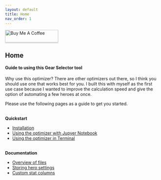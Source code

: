 ```yaml
---
layout: default
title: Home
nav_order: 1
---
```


<a href="https://www.buymeacoffee.com/ja.bru" target="_blank"><img src="https://www.buymeacoffee.com/assets/img/custom_images/purple_img.png" alt="Buy Me A Coffee" style="height: 41px !important;width: 174px !important;box-shadow: 0px 3px 2px 0px rgba(190, 190, 190, 0.5) !important;-webkit-box-shadow: 0px 3px 2px 0px rgba(190, 190, 190, 0.5) !important;" ></a>

## Home
#### Guide to using this Gear Selector tool

Why use this optimizer?
There are other optimizers out there, so I think you should use one that works best for you.  I built this with myself as the first use case because I wanted to improve the calculation speed and give the option of automating a few heroes at once.

Please use the following pages as a guide to get you started.

<br><b>Quickstart</b>
- [Installation](installation-guide.md)
- [Using the optimizer with Jupyer Notebook](jupyter-walkthrough.md)
- [Using the optimizer in Terminal](terminal-walkthrough.md)

<br><b>Documentation</b>
- [Overview of files](file-guide.md)
- [Storing hero settings](input-file-setup.md)
- [Custom stat columns](stat-guide.md)
